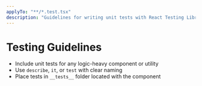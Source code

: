 ```yaml
---
applyTo: "**/*.test.tsx"
description: "Guidelines for writing unit tests with React Testing Library and Jest"
---
```

# Testing Guidelines

- Include unit tests for any logic-heavy component or utility
- Use `describe`, `it`, or `test` with clear naming
- Place tests in `__tests__` folder located with the component
